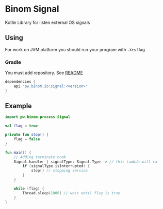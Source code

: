 # Binom Signal

Kotlin Library for listen external OS signals

## Using

For work on JVM platform you should run your program with `-Xrs` flag

### Gradle

You must add repository. See [README](../README.md)

```groovy
dependencies {
    api "pw.binom.io:signal:<version>"
}
```

## Example

```kotlin
import pw.binom.process.Signal

val flag = true

private fun stop() {
    flag = false
}

fun main() {
    // Adding terminate hook
    Signal.handler { signalType: Signal.Type -> // this lambda will call when you press Ctrl+C in console 
        if (signalType.isInterrupted) {
            stop() // stopping service
        }
    }

    while (flag) {
        Thread.sleep(1000) // wait until flag is true
    }
}
```
